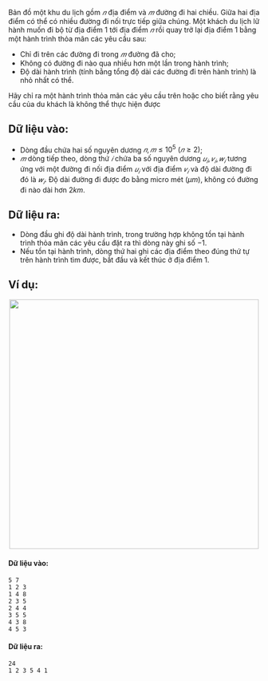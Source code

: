 <!--**<center>NGUỒN: Bài tập thầy Lê Minh Hoàng ôn Hải Phòng T10/2016</center>**-->

Bản đồ một khu du lịch gồm $𝑛$ địa điểm và $𝑚$ đường đi hai chiều. Giữa hai địa điểm có thể có nhiều đường đi nối trực tiếp giữa chúng. Một khách du lịch lữ hành muốn đi bộ từ địa điểm $1$ tới địa điểm $𝑛$ rồi quay trở lại địa điểm $1$ bằng một hành trình thỏa mãn các yêu cầu sau:
- Chỉ đi trên các đường đi trong $𝑚$ đường đã cho;
- Không có đường đi nào qua nhiều hơn một lần trong hành trình;
- Độ dài hành trình (tính bằng tổng độ dài các đường đi trên hành trình) là nhỏ nhất có thể.

Hãy chỉ ra một hành trình thỏa mãn các yêu cầu trên hoặc cho biết rằng yêu cầu của du khách là không thể thực hiện được
 
## Dữ liệu vào:
- Dòng đầu chứa hai số nguyên dương $𝑛, 𝑚 ≤ 10^5\ (𝑛 ≥ 2)$;
- $𝑚$ dòng tiếp theo, dòng thứ $𝑖$ chứa ba số nguyên dương $𝑢_𝑖, 𝑣_𝑖, 𝑤_𝑖$ tương ứng với một đường đi nối địa điểm $𝑢_𝑖$ với địa điểm $𝑣_𝑖$ và độ dài đường đi đó là $𝑤_𝑖$. Độ dài đường đi được đo bằng micro mét $(μm)$, không có đường đi nào dài hơn $2km$.

## Dữ liệu ra:
- Dòng đầu ghi độ dài hành trình, trong trường hợp không tồn tại hành trình thỏa mãn các yêu cầu đặt ra thì dòng này ghi số $-1$.
- Nếu tồn tại hành trình, dòng thứ hai ghi các địa điểm theo đúng thứ tự trên hành trình tìm được, bắt đầu  và kết thúc ở địa điểm $1$.

## Ví dụ:
<center><img src="/images/problems/1425/WALK.svg" width="500px" /></center>

#### Dữ liệu vào:
```
5 7
1 2 3
1 4 8
2 3 5
2 4 4
3 5 5
4 3 8
4 5 3
```

#### Dữ liệu ra:
```
24
1 2 3 5 4 1
```